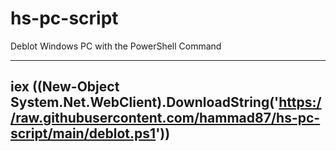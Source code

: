 # hs-pc-script
Deblot Windows PC with the PowerShell Command

-----
iex ((New-Object System.Net.WebClient).DownloadString('https://raw.githubusercontent.com/hammad87/hs-pc-script/main/deblot.ps1'))
-----
